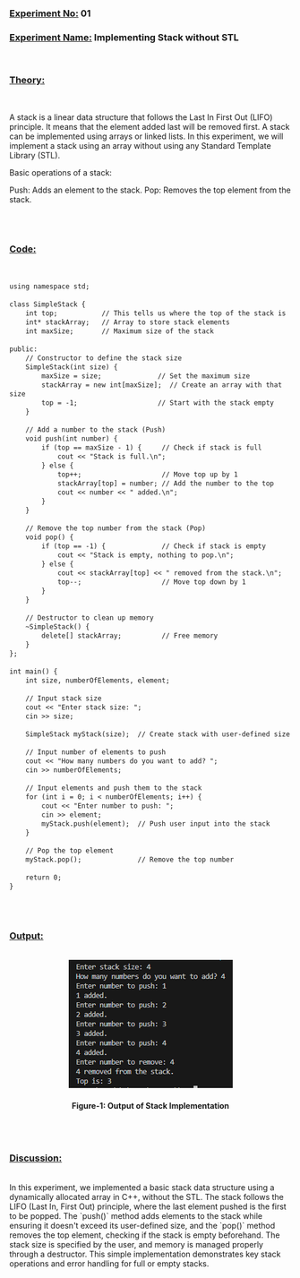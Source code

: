 ### **<u>Experiment No:</u> 01**

### **<u>Experiment Name:</u> Implementing Stack without STL** 

<br>

### **<u>Theory:</u>**
                 
<br>                 
  
A stack is a linear data structure that follows the Last In First Out (LIFO) principle. It means that the element added last will be removed first. A stack can be implemented using arrays or linked lists. In this experiment, we will implement a stack using an array without using any Standard Template Library (STL).

Basic operations of a stack:

Push: Adds an element to the stack.
Pop: Removes the top element from the stack.
      

<br> <br>



### **<u>Code:</u>**
<br>

```#include <iostream>
using namespace std;

class SimpleStack {
    int top;           // This tells us where the top of the stack is
    int* stackArray;   // Array to store stack elements
    int maxSize;       // Maximum size of the stack

public:
    // Constructor to define the stack size
    SimpleStack(int size) {
        maxSize = size;              // Set the maximum size
        stackArray = new int[maxSize];  // Create an array with that size
        top = -1;                    // Start with the stack empty
    }

    // Add a number to the stack (Push)
    void push(int number) {
        if (top == maxSize - 1) {     // Check if stack is full
            cout << "Stack is full.\n";
        } else {
            top++;                    // Move top up by 1
            stackArray[top] = number; // Add the number to the top
            cout << number << " added.\n";
        }
    }

    // Remove the top number from the stack (Pop)
    void pop() {
        if (top == -1) {              // Check if stack is empty
            cout << "Stack is empty, nothing to pop.\n";
        } else {
            cout << stackArray[top] << " removed from the stack.\n";
            top--;                    // Move top down by 1
        }
    }

    // Destructor to clean up memory
    ~SimpleStack() {
        delete[] stackArray;          // Free memory
    }
};

int main() {
    int size, numberOfElements, element;
    
    // Input stack size
    cout << "Enter stack size: ";
    cin >> size;

    SimpleStack myStack(size);  // Create stack with user-defined size

    // Input number of elements to push
    cout << "How many numbers do you want to add? ";
    cin >> numberOfElements;

    // Input elements and push them to the stack
    for (int i = 0; i < numberOfElements; i++) {
        cout << "Enter number to push: ";
        cin >> element;
        myStack.push(element);  // Push user input into the stack
    }

    // Pop the top element
    myStack.pop();              // Remove the top number

    return 0;
}

```


<br><br>



### **<u>Output:</u>** 
<br>

<div align="center">
<img src="./stack.png">
<br>
<h4> Figure-1: Output of Stack Implementation </h4> 
</div>


<br><br>




### **<u>Discussion:</u>** 
<br>
In this experiment, we implemented a basic stack data structure using a dynamically allocated array in C++, without the STL. The stack follows the LIFO (Last In, First Out) principle, where the last element pushed is the first to be popped. The `push()` method adds elements to the stack while ensuring it doesn't exceed its user-defined size, and the `pop()` method removes the top element, checking if the stack is empty beforehand. The stack size is specified by the user, and memory is managed properly through a destructor. This simple implementation demonstrates key stack operations and error handling for full or empty stacks.



